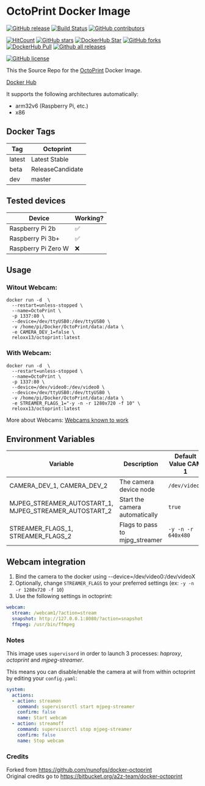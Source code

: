 # OctoPrint Docker Image



[![GitHub release](https://img.shields.io/github/release/reloxx13/docker-octoprint.svg)](https://GitHub.com/reloxx13/docker-octoprint/releases/) 
[![Build Status](https://travis-ci.org/reloxx13/docker-octoprint.svg?branch=master)](https://travis-ci.org/reloxx13/docker-octoprint) 
[![GitHub contributors](https://img.shields.io/github/contributors/reloxx13/docker-octoprint.svg)](https://GitHub.com/reloxx13/docker-octoprint/graphs/contributors/) 

[![HitCount](http://hits.dwyl.io/reloxx13/docker-octoprint.svg)](http://hits.dwyl.io/reloxx13/docker-octoprint)
[![GitHub stars](https://img.shields.io/github/stars/reloxx13/docker-octoprint.svg)](https://github.com/reloxx13/docker-octoprint/stargazers)
[![DockerHub Star](https://img.shields.io/docker/stars/reloxx13/octoprint.svg)](https://hub.docker.com/r/reloxx13/octoprint/)
[![GitHub forks](https://img.shields.io/github/forks/reloxx13/docker-octoprint.svg)](https://github.com/reloxx13/docker-octoprint/network)
[![DockerHub Pull](https://img.shields.io/docker/pulls/reloxx13/octoprint.svg)](https://hub.docker.com/r/reloxx13/octoprint/)
[![Github all releases](https://img.shields.io/github/downloads/reloxx13/docker-octoprint/total.svg?label=gh%20downloads)](https://GitHub.com/reloxx13/docker-octoprint/releases/) 

[![GitHub license](https://img.shields.io/github/license/reloxx13/docker-octoprint.svg)](https://github.com/reloxx13/docker-octoprint/blob/master/LICENSE)


This the Source Repo for the [OctoPrint](https://github.com/foosel/OctoPrint) Docker Image. 

[Docker Hub](https://hub.docker.com/r/reloxx13/octoprint/)

It supports the following architectures automatically:


- arm32v6 (Raspberry Pi, etc.)
- x86

## Docker Tags

|Tag|Octoprint|
|---|---------|
|latest|Latest Stable|
|beta|ReleaseCandidate|
|dev|master|



## Tested devices

| Device              | Working? |
| ------------------- | -------- |
| Raspberry Pi 2b     | ✅        |
| Raspberry Pi 3b+    | ✅        |
| Raspberry Pi Zero W | ❌        |

## Usage

### Witout Webcam:
```shell
docker run -d  \
  --restart=unless-stopped \
  --name=OctoPrint \
  -p 1337:80 \
  --device=/dev/ttyUSB0:/dev/ttyUSB0 \
  -v /home/pi/Docker/OctoPrint/data:/data \
  -e CAMERA_DEV_1=false \
  reloxx13/octoprint:latest 
```

### With Webcam:
```shell
docker run -d  \
  --restart=unless-stopped \
  --name=OctoPrint \
  -p 1337:80 \
  --device=/dev/video0:/dev/video0 \
  --device=/dev/ttyUSB0:/dev/ttyUSB0 \
  -v /home/pi/Docker/OctoPrint/data:/data \
  -e STREAMER_FLAGS_1="-y -n -r 1280x720 -f 10" \
  reloxx13/octoprint:latest 
```

More about Webcams: [Webcams known to work](https://github.com/foosel/OctoPrint/wiki/Webcams-known-to-work)


## Environment Variables

| Variable                   | Description                    | Default Value CAM 1     | Default Value CAM 2 |
| -------------------------- | ------------------------------ | ----------------------- | ------------------- |
| CAMERA_DEV_1, CAMERA_DEV_2 | The camera device node         | `/dev/video0`           | `/dev/video1`       |
| MJPEG_STREAMER_AUTOSTART_1, MJPEG_STREAMER_AUTOSTART_2 | Start the camera automatically | `true`  | `false` |
| STREAMER_FLAGS_1, STREAMER_FLAGS_2 | Flags to pass to mjpg_streamer | `-y -n -r 640x480` | `-y -n -r 640x480` |




## Webcam integration

1. Bind the camera to the docker using --device=/dev/video0:/dev/videoX
2. Optionally, change `STREAMER_FLAGS` to your preferred settings (ex: `-y -n -r 1280x720 -f 10`)
3. Use the following settings in octoprint:

```yaml
webcam:
  stream: /webcam1/?action=stream
  snapshot: http://127.0.0.1:8080/?action=snapshot
  ffmpeg: /usr/bin/ffmpeg
```

### Notes

This image uses `supervisord` in order to launch 3 processes: _haproxy_, _octoprint_ and _mjpeg-streamer_.

This means you can disable/enable the camera at will from within octoprint by editing your `config.yaml`:

```yaml
system:
  actions:
  - action: streamon
    command: supervisorctl start mjpeg-streamer
    confirm: false
    name: Start webcam
  - action: streamoff
    command: supervisorctl stop mjpeg-streamer
    confirm: false
    name: Stop webcam
```

### Credits

Forked from https://github.com/nunofgs/docker-octoprint   
Original credits go to https://bitbucket.org/a2z-team/docker-octoprint



